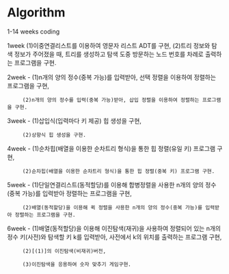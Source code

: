 # Algorithm
1-14 weeks coding

1week
(1)이중연결리스트를 이용하여 영문자 리스트 ADT를 구현,
(2)트리 정보와 탐색 정보가 주어졌을 때, 트리를 생성하고 탐색 도중 방문하는 노드 번호를 차례로 출력하는 프로그램을 구현.

2week - (1)n개의 양의 정수(중복 가능)를 입력받아, 선택 정렬을 이용하여 정렬하는 프로그램을 구현,

         (2)n개의 양의 정수를 입력(중복 가능)받아, 삽입 정렬을 이용하여 정렬하는 프로그램을 구현.
      
3week - (1)삽입식(입력마다 키 제공) 힙 생성을 구현,

         (2)상향식 힙 생성을 구현.

4week - (1)순차힙(배열을 이용한 순차트리 형식)을 통한 힙 정렬(유일 키) 프로그램 구현,

         (2)순차힙(배열을 이용한 순차트리 형식)을 통한 힙 정렬(중복 키) 프로그램 구현.
        
5week - (1)단일연결리스트(동적할당)를 이용해 합병정렬을 사용한 n개의 양의 정수(중복 가능)를 입력받아 정렬하는 프로그램을 구현,

         (2)배열(동적할당)을 이용해 퀵 정렬을 사용한 n개의 양의 정수(중복 가능)를 입력받아 정렬하는 프로그램을 구현.
     
6week - (1)배열(동적할당)을 이용해 이진탐색(재귀)을 사용하여 정렬되어 있는 n개의 정수 키(사전)와 탐색할 키 k를 입력받아, 사전에서 k의 위치를 출력하는 프로그램 구현,

         (2)[(1)]의 이진탐색(비재귀)버전,
        
         (3)이진탐색을 응용하여 숫자 맞추기 게임구현.
